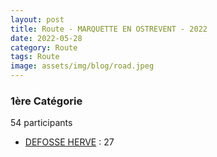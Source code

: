 ```yaml
---
layout: post
title: Route - MARQUETTE EN OSTREVENT - 2022
date: 2022-05-28
category: Route
tags: Route
image: assets/img/blog/road.jpeg
---
```


### 1ère Catégorie
54 participants
- [DEFOSSE HERVE](https://teamspecializedlille.github.io/works/defosseherve) : 27
